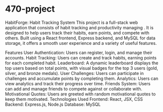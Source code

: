 # 470-project

HabitForge: Habit Tracking System
This project is a full-stack web application that consists of habit tracking and productivity managing . It is designed to help users track their habits, earn points, and compete with others. Built using a React frontend, Express backend, and MySQL for data storage, it offers a smooth user experience and a variety of useful features.

Features
User Authentication: Users can register, login, and manage their accounts.
Habit Tracking: Users can create and track habits, earning points for each completed habit.
Leaderboard: A dynamic leaderboard displays the top users based on total points, with visual badges for the top 3 users (gold, silver, and bronze medals).
User Challenges: Users can participate in challenges and accumulate points by completing them.
Analytics: Users can view analytics and track their progress over time.
Friends System: Users can add and manage friends to compete against or collaborate with.
Motivational Quotes: Users are greeted with random motivational quotes to keep them motivated.
Technologies Used
Frontend: React, JSX, CSS
Backend: Express.js, Node.js
Database: MySQL
